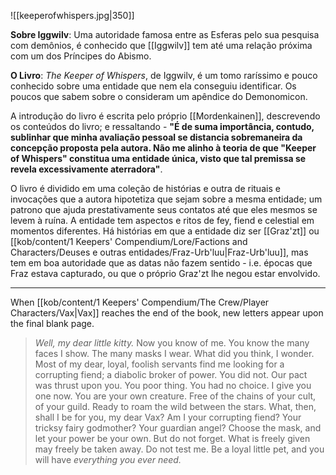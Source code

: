 ![[keeperofwhispers.jpg|350]]

**Sobre Iggwilv**: Uma autoridade famosa entre as Esferas pelo sua pesquisa com demônios, é conhecido que [[Iggwilv]] tem até uma relação próxima com um dos Príncipes do Abismo. 

**O Livro**: *The Keeper of Whispers*, de Iggwilv, é um tomo raríssimo e pouco conhecido sobre uma entidade que nem ela conseguiu identificar. Os poucos que sabem sobre o consideram um apêndice do Demonomicon. 

A introdução do livro é escrita pelo próprio [[Mordenkainen]], descrevendo os conteúdos do livro; e ressaltando - **"É de suma importância, contudo, sublinhar que minha avaliação pessoal se distancia sobremaneira da concepção proposta pela autora. Não me alinho à teoria de que "Keeper of Whispers" constitua uma entidade única, visto que tal premissa se revela excessivamente aterradora"**.

O livro é dividido em uma coleção de histórias e outra de rituais e invocações que a autora hipotetiza que sejam sobre a mesma entidade; um patrono que ajuda prestativamente seus contatos até que eles mesmos se levem à ruína. A entidade tem aspectos e ritos de fey, fiend e celestial em momentos diferentes. Há histórias em que a entidade diz ser [[Graz'zt]] ou [[kob/content/1 Keepers' Compendium/Lore/Factions and Characters/Deuses e outras entidades/Fraz-Urb'luu|Fraz-Urb'luu]], mas tem em boa autoridade que as datas não fazem sentido - i.e. épocas que Fraz estava capturado, ou que o próprio Graz'zt lhe negou estar envolvido. 

----
When [[kob/content/1 Keepers' Compendium/The Crew/Player Characters/Vax|Vax]] reaches the end of the book, new letters appear upon the final blank page. 

> *Well, my dear little kitty.*
> Now you know of me. You know the many faces I show. The many masks I wear. What did you think, I wonder.
> Most of my dear, loyal, foolish servants find me looking for a corrupting fiend; a diabolic broker of power. 
> You did not.
> Our pact was thrust upon you. You poor thing. You had no choice. 
> I give you one now.
> You are your own creature. Free of the chains of your cult, of your guild. Ready to roam the wild between the stars.
> What, then, shall I be for you, my dear Vax?
> Am I your corrupting fiend? Your tricksy fairy godmother? Your guardian angel? Choose the mask, and let your power be your own. 
> But do not forget. What is freely given may freely be taken away. Do not test me. Be a loyal little pet, and you will have *everything you ever need.*

